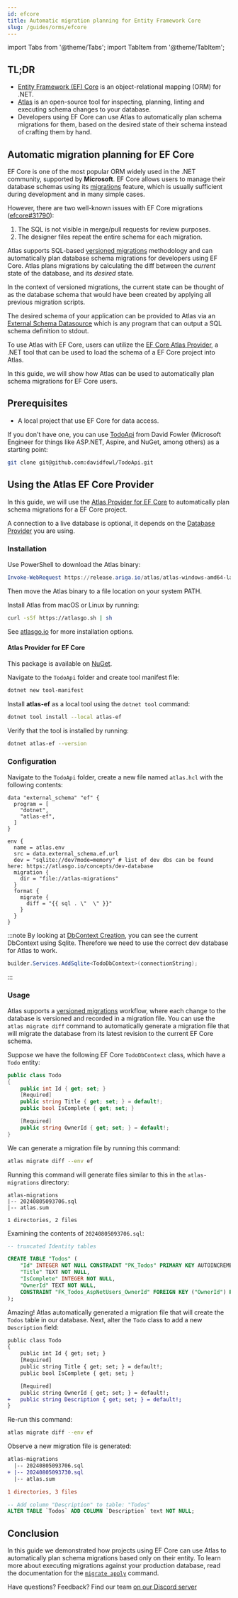 ```yaml
---
id: efcore
title: Automatic migration planning for Entity Framework Core
slug: /guides/orms/efcore
---
```

import Tabs from '@theme/Tabs';
import TabItem from '@theme/TabItem';

## TL;DR
* [Entity Framework (EF) Core](https://docs.microsoft.com/en-us/ef/core/) is an object-relational mapping (ORM) for .NET.
* [Atlas](https://atlasgo.io) is an open-source tool for inspecting, planning, linting and executing schema changes to your database.
* Developers using EF Core can use Atlas to automatically plan schema migrations
  for them, based on the desired state of their schema instead of crafting them by hand.

## Automatic migration planning for EF Core

EF Core is one of the most popular ORM widely used in the .NET community, supported by **Microsoft**. EF Core allows users to manage their database schemas using its [migrations](https://docs.microsoft.com/en-us/ef/core/managing-schemas/migrations/) feature, which is usually sufficient during development and in many simple cases.

However, there are two well-known issues with EF Core migrations ([efcore#31790](https://github.com/dotnet/efcore/issues/31790)):

1. The SQL is not visible in merge/pull requests for review purposes.
2. The designer files repeat the entire schema for each migration.

Atlas supports SQL-based [versioned migrations](/concepts/declarative-vs-versioned#versioned-migrations) methodology and can automatically plan database schema migrations for developers using EF Core.
Atlas plans migrations by calculating the diff between the _current_ state of the database,
and its _desired_ state.

In the context of versioned migrations, the current state can be thought of as the database schema that would have
been created by applying all previous migration scripts.

The desired schema of your application can be provided to Atlas via an [External Schema Datasource](/atlas-schema/projects#data-source-external_schema)
which is any program that can output a SQL schema definition to stdout.

To use Atlas with EF Core, users can utilize the [EF Core Atlas Provider](https://github.com/ariga/atlas-provider-ef),
a .NET tool that can be used to load the schema of a EF Core project into Atlas.

In this guide, we will show how Atlas can be used to automatically plan schema migrations for
EF Core users.

## Prerequisites

* A local project that use EF Core for data access.

If you don't have one, you can use [TodoApi](https://github.com/davidfowl/TodoApi) from David Fowler (Microsoft Engineer for things like ASP.NET, Aspire, and NuGet, among others) as a starting point:

```bash
git clone git@github.com:davidfowl/TodoApi.git
```

## Using the Atlas EF Core Provider

In this guide, we will use the [Atlas Provider for EF Core](https://github.com/ariga/atlas-provider-ef)
to automatically plan schema migrations for a EF Core project.

A connection to a live database is optional, it depends on the [Database Provider](https://learn.microsoft.com/en-us/ef/core/providers/?tabs=dotnet-core-cli) you are using.

### Installation

<Tabs groupId="operating-systems">
<TabItem value="win" label="Windows">

Use PowerShell to download the Atlas binary:

```powershell
Invoke-WebRequest https://release.ariga.io/atlas/atlas-windows-amd64-latest.exe -OutFile atlas.exe
```

Then move the Atlas binary to a file location on your system PATH.

</TabItem>
<TabItem value="mac_linux" label="macOS + Linux">

Install Atlas from macOS or Linux by running:

```bash
curl -sSf https://atlasgo.sh | sh
```

</TabItem>
</Tabs>

See [atlasgo.io](https://atlasgo.io/getting-started#installation) for more installation options.


#### Atlas Provider for EF Core

This package is available on [NuGet](https://www.nuget.org/packages/atlas-ef/).

Navigate to the `TodoApi` folder and create tool manifest file:

```bash
dotnet new tool-manifest
```

Install **atlas-ef** as a local tool using the `dotnet tool` command:

```bash
dotnet tool install --local atlas-ef
```

Verify that the tool is installed by running:

```bash
dotnet atlas-ef --version
```

### Configuration

Navigate to the `TodoApi` folder, create a new file named `atlas.hcl` with the following contents:

```hcl
data "external_schema" "ef" {
  program = [
    "dotnet",
    "atlas-ef",
  ]
}

env {
  name = atlas.env
  src = data.external_schema.ef.url
  dev = "sqlite://dev?mode=memory" # list of dev dbs can be found here: https://atlasgo.io/concepts/dev-database
  migration {
    dir = "file://atlas-migrations"
  }
  format {
    migrate {
      diff = "{{ sql . \"  \" }}"
    }
  }
}
```

:::note
By looking at [DbContext Creation](https://learn.microsoft.com/en-us/ef/core/cli/dbcontext-creation?tabs=dotnet-core-cli), you can see the current DbContext using Sqlite. Therefore we need to use the correct dev database for Atlas to work.
```csharp title="TodoApi/Program.cs"
builder.Services.AddSqlite<TodoDbContext>(connectionString);
```
:::

### Usage

Atlas supports a [versioned migrations](/concepts/declarative-vs-versioned#versioned-migrations)
workflow, where each change to the database is versioned and recorded in a migration file. You can use the
`atlas migrate diff` command to automatically generate a migration file that will migrate the database
from its latest revision to the current EF Core schema.

Suppose we have the following EF Core `TodoDbContext` class, which have a `Todo` entity:

```csharp title="TodoApi/Todos/Todo.cs"
public class Todo
{
    public int Id { get; set; }
    [Required]
    public string Title { get; set; } = default!;
    public bool IsComplete { get; set; }

    [Required]
    public string OwnerId { get; set; } = default!;
}

```

We can generate a migration file by running this command:

```bash
atlas migrate diff --env ef
```

Running this command will generate files similar to this in the `atlas-migrations` directory:

```
atlas-migrations
|-- 20240805093706.sql
|-- atlas.sum

1 directories, 2 files
```

Examining the contents of `20240805093706.sql`:

```sql
-- truncated Identity tables

CREATE TABLE "Todos" (
    "Id" INTEGER NOT NULL CONSTRAINT "PK_Todos" PRIMARY KEY AUTOINCREMENT,
    "Title" TEXT NOT NULL,
    "IsComplete" INTEGER NOT NULL,
    "OwnerId" TEXT NOT NULL,
    CONSTRAINT "FK_Todos_AspNetUsers_OwnerId" FOREIGN KEY ("OwnerId") REFERENCES "AspNetUsers" ("UserName") ON DELETE CASCADE
);
```

Amazing! Atlas automatically generated a migration file that will create the `Todos` table in our database.
Next, alter the `Todo` class to add a new `Description` field:

```diff
public class Todo
{
    public int Id { get; set; }
    [Required]
    public string Title { get; set; } = default!;
    public bool IsComplete { get; set; }

    [Required]
    public string OwnerId { get; set; } = default!;
+   public string Description { get; set; } = default!;
}
```

Re-run this command:

```bash
atlas migrate diff --env ef
```

Observe a new migration file is generated:

```diff
atlas-migrations
  |-- 20240805093706.sql
+ |-- 20240805093730.sql
  |-- atlas.sum

1 directories, 3 files
```

```sql title="20240805093730.sql"
-- Add column "Description" to table: "Todos"
ALTER TABLE `Todos` ADD COLUMN `Description` text NOT NULL;
```

## Conclusion

In this guide we demonstrated how projects using EF Core can use Atlas to automatically
plan schema migrations based only on their entity. To learn more about executing
migrations against your production database, read the documentation for the
[`migrate apply`](/versioned/apply) command.

Have questions? Feedback? Find our team [on our Discord server](https://discord.gg/zZ6sWVg6NT)
